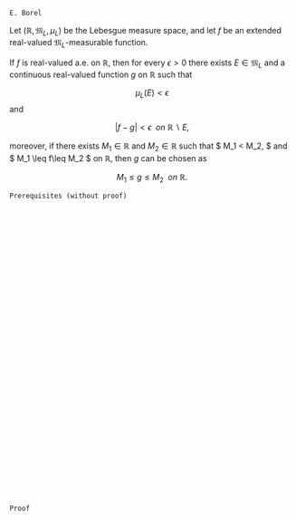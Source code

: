 ```
E. Borel
```
Let $(\mathbb{R}, \mathfrak{M}_L, \mu_L)$ be the Lebesgue measure space,
and let $f$ be an extended real-valued $\mathfrak{M}_L$-measurable function.


If $f$ is real-valued a.e. on $\mathbb{R}$, then for every $\epsilon >0$ there exists $E\in\mathfrak{M}_L$ and  a continuous real-valued function $g$ on $\mathbb{R}$ such that

$$
\mu_L(E)<\epsilon
$$
and

$$
|f-g|< \epsilon \ \ on \ \mathbb{R}\backslash E,
$$

moreover, if there exists $M_1\in\mathbb{R}$ and $M_2\in\mathbb{R}$ such that
$
M_1 < M_2,
$
and
$
M_1 \leq f\leq M_2
$
on $\mathbb{R}$,
then $g$ can be chosen as

$$
M_1 \leq g \leq M_2 \ \ on \ \mathbb{R}.
$$


```
Prerequisites (without proof)
```

<br>
<br>
<br>
<br>
<br>
<br>
<br>
<br>
<br>
<br>
<br>
<br>
<br>
<br>
<br>
<br>
<br>
<br>
<br>
<br>
<br>
<br>
<br>
<br>
<br>
<br>
<br>
<br>
<br>
<br>


```
Proof
```
